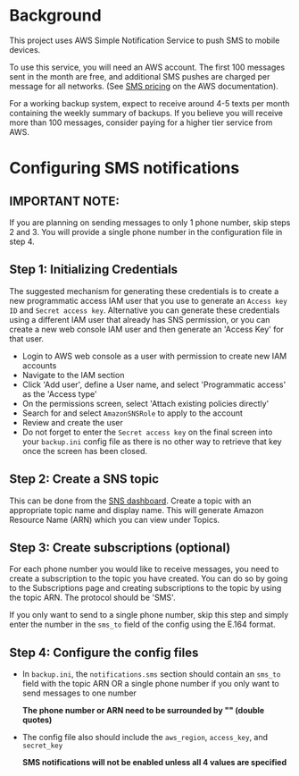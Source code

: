 # Background
This project uses AWS Simple Notification Service to push SMS to mobile devices.

To use this service, you will need an AWS account.
The first 100 messages sent in the month are free, and additional SMS pushes
are charged per message for all networks. (See [SMS
pricing](https://aws.amazon.com/sns/sms-pricing/) on the AWS documentation).

For a working backup system, expect to receive around 4-5 texts per month
containing the weekly summary of backups. If you believe you will receive more
than 100 messages, consider paying for a higher tier service from AWS.

# Configuring SMS notifications

## IMPORTANT NOTE:
If you are planning on sending messages to only 1 phone number, skip steps 2
and 3. You will provide a single phone number in the configuration file in
step 4.

## Step 1: Initializing Credentials
The suggested mechanism for generating these credentials is to create a new
programmatic access IAM user that you use to generate an `Access key ID` and
`Secret access key`. Alternative you can generate these credentials using a 
different IAM user that already has SNS permission, or you can create a new web
console IAM user and then generate an 'Access Key' for that user.

- Login to AWS web console as a user with permission to create new IAM accounts
- Navigate to the IAM section
- Click 'Add user', define a User name, and select 'Programmatic access' as the
  'Access type'
- On the permissions screen, select 'Attach existing policies directly'
- Search for and select `AmazonSNSRole` to apply to the account
- Review and create the user
- Do not forget to enter the `Secret access key` on the final screen into your
  `backup.ini` config file as there is no other way to retrieve that key once
  the screen has been closed.

## Step 2: Create a SNS topic
This can be done from the [SNS dashboard](https://console.aws.amazon.com/sns/v2).
Create a topic with an appropriate topic name and display name. This will
generate Amazon Resource Name (ARN) which you can view under Topics.

## Step 3: Create subscriptions (optional)
For each phone number you would like to receive messages, you need to create a
subscription to the topic you have created. You can do so by going to the
Subscriptions page and creating subscriptions to the topic by using the topic
ARN. The protocol should be 'SMS'.

If you only want to send to a single phone number, skip this step and simply 
enter the number in the `sms_to` field of the config using the E.164 format.

## Step 4: Configure the config files
- In `backup.ini`, the `notifications.sms` section should contain an `sms_to` field
  with the topic ARN OR a single phone number if you only want to send messages
  to one number
 
  **The phone number or ARN need to be surrounded by "" (double quotes)**

- The config file also should include the `aws_region`, `access_key`, and 
  `secret_key`
 
  **SMS notifications will not be enabled unless all 4 values are specified**
